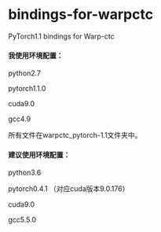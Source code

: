 # bindings-for-warpctc
PyTorch1.1 bindings for Warp-ctc

#### 我使用环境配置：

python2.7

pytorch1.1.0

cuda9.0

gcc4.9

所有文件在warpctc_pytorch-1.1文件夹中。

#### 建议使用环境配置：

python3.6

pytorch0.4.1 （对应cuda版本9.0.176）

cuda9.0

gcc5.5.0

